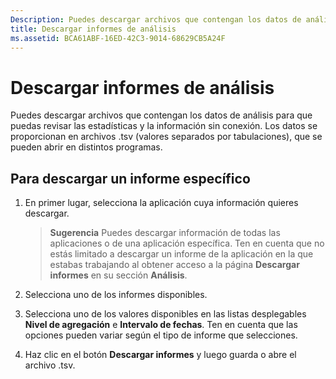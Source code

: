 ```yaml
---
Description: Puedes descargar archivos que contengan los datos de análisis para que puedas revisar las estadísticas y la información sin conexión.
title: Descargar informes de análisis
ms.assetid: BCA61ABF-16ED-42C3-9014-68629CB5A24F
---
```


# Descargar informes de análisis


Puedes descargar archivos que contengan los datos de análisis para que puedas revisar las estadísticas y la información sin conexión. Los datos se proporcionan en archivos .tsv (valores separados por tabulaciones), que se pueden abrir en distintos programas.

## Para descargar un informe específico

1.  En primer lugar, selecciona la aplicación cuya información quieres descargar.

    > **Sugerencia** Puedes descargar información de todas las aplicaciones o de una aplicación específica. Ten en cuenta que no estás limitado a descargar un informe de la aplicación en la que estabas trabajando al obtener acceso a la página **Descargar informes** en su sección **Análisis**.

2.  Selecciona uno de los informes disponibles.

3.  Selecciona uno de los valores disponibles en las listas desplegables **Nivel de agregación** e **Intervalo de fechas**. Ten en cuenta que las opciones pueden variar según el tipo de informe que selecciones.

4.  Haz clic en el botón **Descargar informes** y luego guarda o abre el archivo .tsv.


<!--HONumber=Mar16_HO1-->


